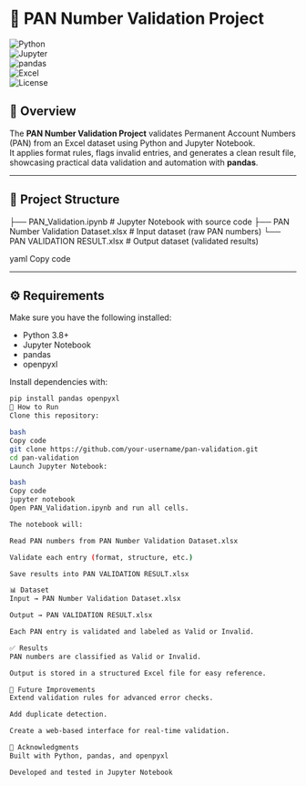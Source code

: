 # 🧾 PAN Number Validation Project  

![Python](https://img.shields.io/badge/Python-3.8%2B-blue)  
![Jupyter](https://img.shields.io/badge/Jupyter-Notebook-orange)  
![pandas](https://img.shields.io/badge/Library-pandas-green)  
![Excel](https://img.shields.io/badge/Data-Excel-lightgrey)  
![License](https://img.shields.io/badge/License-MIT-yellow)  

## 📌 Overview  
The **PAN Number Validation Project** validates Permanent Account Numbers (PAN) from an Excel dataset using Python and Jupyter Notebook.  
It applies format rules, flags invalid entries, and generates a clean result file, showcasing practical data validation and automation with **pandas**.  

---

## 📂 Project Structure  
├── PAN_Validation.ipynb # Jupyter Notebook with source code
├── PAN Number Validation Dataset.xlsx # Input dataset (raw PAN numbers)
└── PAN VALIDATION RESULT.xlsx # Output dataset (validated results)

yaml
Copy code

---

## ⚙️ Requirements  
Make sure you have the following installed:  
- Python 3.8+  
- Jupyter Notebook  
- pandas  
- openpyxl  

Install dependencies with:  
```bash
pip install pandas openpyxl
🚀 How to Run
Clone this repository:

bash
Copy code
git clone https://github.com/your-username/pan-validation.git
cd pan-validation
Launch Jupyter Notebook:

bash
Copy code
jupyter notebook
Open PAN_Validation.ipynb and run all cells.

The notebook will:

Read PAN numbers from PAN Number Validation Dataset.xlsx

Validate each entry (format, structure, etc.)

Save results into PAN VALIDATION RESULT.xlsx

📊 Dataset
Input → PAN Number Validation Dataset.xlsx

Output → PAN VALIDATION RESULT.xlsx

Each PAN entry is validated and labeled as Valid or Invalid.

✅ Results
PAN numbers are classified as Valid or Invalid.

Output is stored in a structured Excel file for easy reference.

🔮 Future Improvements
Extend validation rules for advanced error checks.

Add duplicate detection.

Create a web-based interface for real-time validation.

🙌 Acknowledgments
Built with Python, pandas, and openpyxl

Developed and tested in Jupyter Notebook
